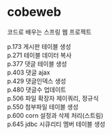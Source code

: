 # cobeweb
코드로 배우는 스프링 웹 프로젝트</hr>

p.173 게시판 테이블 생성<br>
p.271 테이블 데이터 복사<br>
p.377 댓글 테이블 생성<br>
p.403 댓글 ajax<br>
p.429 댓글인덱스 생성<br>
p.480 댓글수 업데이트<br>
p.506 파일 확장자 제이쿼리, 정규식<br>
p.550 첨부파일 테이블 생성<br>
p.600 corn 설정과 삭제 처리(스트림)<br>
p.645 jdbc 시큐리티 멤버 테이블 생성<br>
